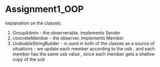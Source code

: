 # Assignment1_OOP

explanation on the classes:

1. GroupAdmin - the observerable.  implements Sender
2. concreteMember - the observer. Implements Member
3. UndoableStringBuilder - is used in both of the classes as a source of situations - we update each member according to the usb , and each member has the same usb value , since each member gets a shallow copy of the usb
